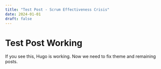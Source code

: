 ```yaml
---
title: "Test Post - Scrum Effectiveness Crisis"
date: 2024-01-01
draft: false
---
```


# Test Post Working

If you see this, Hugo is working. Now we need to fix theme and remaining posts.
